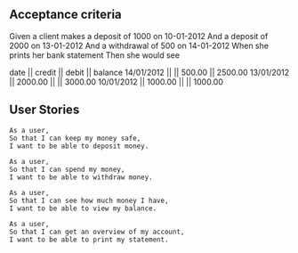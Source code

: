 ## Acceptance criteria

Given a client makes a deposit of 1000 on 10-01-2012
And a deposit of 2000 on 13-01-2012
And a withdrawal of 500 on 14-01-2012
When she prints her bank statement
Then she would see

date || credit || debit || balance
14/01/2012 || || 500.00 || 2500.00
13/01/2012 || 2000.00 || || 3000.00
10/01/2012 || 1000.00 || || 1000.00

## User Stories

```
As a user,
So that I can keep my money safe,
I want to be able to deposit money.
```

```
As a user,
So that I can spend my money,
I want to be able to withdraw money.
```

```
As a user,
So that I can see how much money I have,
I want to be able to view my balance.
```

```
As a user,
So that I can get an overview of my account,
I want to be able to print my statement.
```

